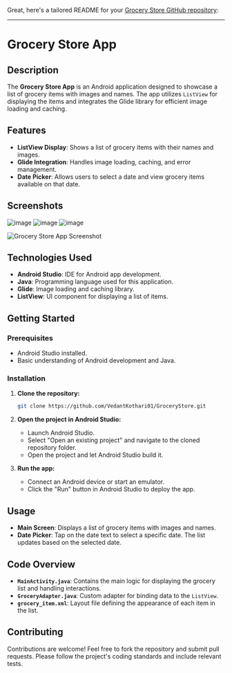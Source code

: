 Great, here's a tailored README for your [Grocery Store GitHub repository](https://github.com/VedantKothari01/GroceryStore):

---

# Grocery Store App

## Description

The **Grocery Store App** is an Android application designed to showcase a list of grocery items with images and names. The app utilizes `ListView` for displaying the items and integrates the Glide library for efficient image loading and caching.

## Features

- **ListView Display**: Shows a list of grocery items with their names and images.
- **Glide Integration**: Handles image loading, caching, and error management.
- **Date Picker**: Allows users to select a date and view grocery items available on that date.

## Screenshots
![image](https://github.com/user-attachments/assets/1294ed08-bea6-4794-8039-a9ea3219f443)
![image](https://github.com/user-attachments/assets/97c6ccf0-07d3-4d00-9ee9-b7b2f60d70bb)
![image](https://github.com/user-attachments/assets/4bc1f8d1-bf2a-4fe3-be37-2e44d3ddadc1)




![Grocery Store App Screenshot](URL_TO_SCREENSHOT)

## Technologies Used

- **Android Studio**: IDE for Android app development.
- **Java**: Programming language used for this application.
- **Glide**: Image loading and caching library.
- **ListView**: UI component for displaying a list of items.

## Getting Started

### Prerequisites

- Android Studio installed.
- Basic understanding of Android development and Java.

### Installation

1. **Clone the repository:**

   ```sh
   git clone https://github.com/VedantKothari01/GroceryStore.git
   ```

2. **Open the project in Android Studio:**

   - Launch Android Studio.
   - Select "Open an existing project" and navigate to the cloned repository folder.
   - Open the project and let Android Studio build it.

3. **Run the app:**

   - Connect an Android device or start an emulator.
   - Click the "Run" button in Android Studio to deploy the app.

## Usage

- **Main Screen**: Displays a list of grocery items with images and names.
- **Date Picker**: Tap on the date text to select a specific date. The list updates based on the selected date.

## Code Overview

- **`MainActivity.java`**: Contains the main logic for displaying the grocery list and handling interactions.
- **`GroceryAdapter.java`**: Custom adapter for binding data to the `ListView`.
- **`grocery_item.xml`**: Layout file defining the appearance of each item in the list.

## Contributing

Contributions are welcome! Feel free to fork the repository and submit pull requests. Please follow the project's coding standards and include relevant tests.
